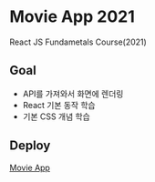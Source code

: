 # Movie App 2021

React JS Fundametals Course(2021)

## Goal

- API를 가져와서 화면에 렌더링
- React 기본 동작 학습
- 기본 CSS 개념 학습

## Deploy

[Movie App](https://zeromountain.github.io/movie-app-2021/)
